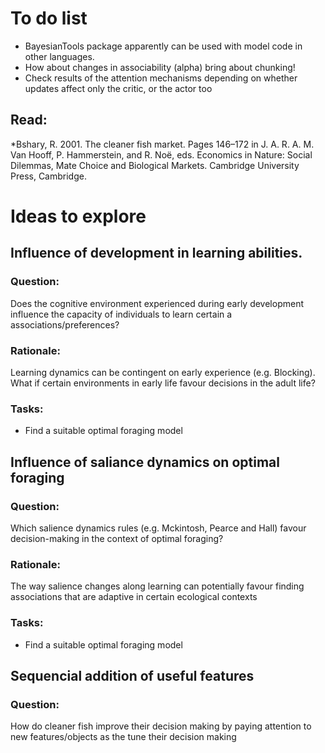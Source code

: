 # To do list

* BayesianTools package apparently can be used with model code in other languages.
* How about changes in associability (alpha) bring about chunking!
* Check results of the attention mechanisms depending on whether updates affect
  only the critic, or the actor too


## Read:
*Bshary, R. 2001. The cleaner fish market. Pages 146–172 in J. A. R. A. M. Van Hooff, P. Hammerstein, and R. Noë, eds. Economics in Nature: Social Dilemmas, Mate Choice and Biological Markets. Cambridge University Press, Cambridge.



# Ideas to explore

## Influence of development in learning abilities. 
### Question:
Does the cognitive environment experienced during early development influence 
the capacity of individuals to learn certain a associations/preferences?
### Rationale:
Learning dynamics can be contingent on early experience (e.g. Blocking). What if
certain environments in early life favour decisions in the adult life?
### Tasks:
- Find a suitable optimal foraging model

## Influence of saliance dynamics on optimal foraging
### Question:
Which salience dynamics rules (e.g. Mckintosh, Pearce and Hall) favour 
decision-making in the context of optimal foraging?
### Rationale:
The way salience changes along learning can potentially favour finding 
associations that are adaptive in certain ecological contexts
### Tasks:
- Find a suitable optimal foraging model


## Sequencial addition of useful features
### Question:
How do cleaner fish improve their decision making by paying attention to 
new features/objects as the tune their decision making

  

